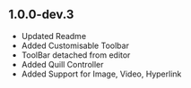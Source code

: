 ## 1.0.0-dev.3

- Updated Readme 
- Added Customisable Toolbar
- ToolBar detached from editor
- Added Quill Controller
- Added Support for Image, Video, Hyperlink


